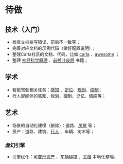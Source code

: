# 待做

## 技术（入门）
* 检查文档拼写错误、前后不一致等；
* 完善对应文档的示例代码（做好配置说明）；
* 整理Carla社区的文档、代码，比如 [carla](https://github.com/OpenHUTB/carla/tree/master/PythonAPI/examples) 、[awesome](https://github.com/Amin-Tgz/awesome-CARLA) ；
* 整理 [神经科学原理](https://github.com/OpenHUTB/neuro) 、[前额叶皮层](https://github.com/OpenHUTB/PFC) 书籍；

## 学术
* 智能驾驶相关任务：[感知](algorithms/perception.md) 、[定位](algorithms/localization.md)、[规划](algorithms/planning.md)、[控制](algorithms/control.md)；
* 行人智能体的感知、规划、控制、记忆、情感等；

## 艺术
* 场景的自动化建模（删除）：道路、[房屋](https://github.com/chenzhaiyu/footprint-detection) 等；
* 资产：道路、建筑、[行人](https://github.com/EpicGames/MetaHuman-DNA-Calibration) 、车辆、树木等；
### 虚幻引擎
* 引擎优化：[可变形资产](https://github.com/GPUOpen-Effects/FEMFX) 、[车辆碰撞](https://github.com/OpenRadioss/OpenRadioss) 、[文档](https://github.com/OpenHUTB/engine_doc) 本地化整理。


